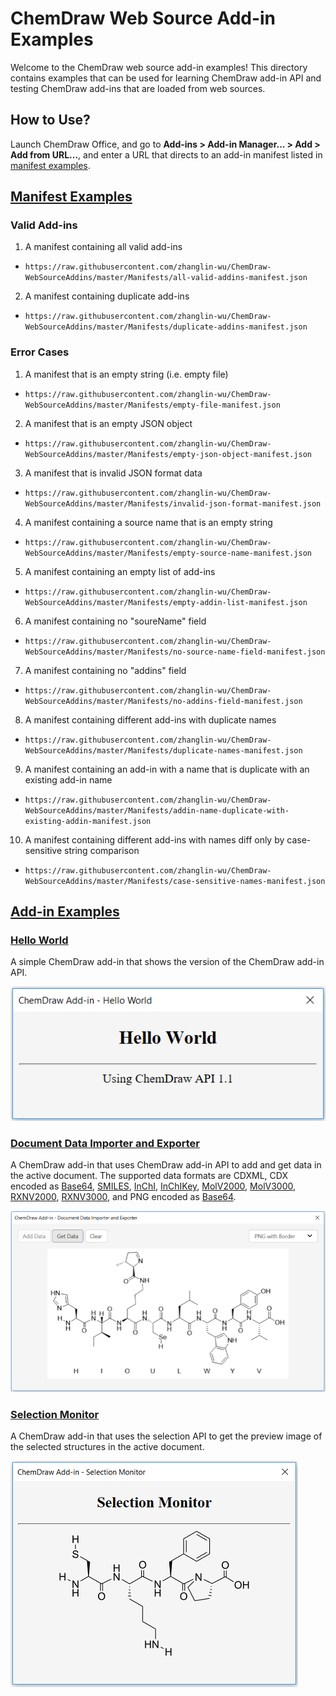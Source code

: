 # ChemDraw Web Source Add-in Examples

Welcome to the ChemDraw web source add-in examples! This directory contains examples that can be used for learning ChemDraw add-in API and testing ChemDraw add-ins that are loaded from web sources.

## How to Use?

Launch ChemDraw Office, and go to **Add-ins > Add-in Manager... > Add > Add from URL...**, and enter a URL that directs to an add-in manifest listed in [manifest examples](https://github.com/zhanglin-wu/ChemDraw-WebSourceAddins/tree/master/Manifests).

## [Manifest Examples](https://github.com/zhanglin-wu/ChemDraw-WebSourceAddins/tree/master/Manifests)

### Valid Add-ins
1. A manifest containing all valid add-ins
  - `https://raw.githubusercontent.com/zhanglin-wu/ChemDraw-WebSourceAddins/master/Manifests/all-valid-addins-manifest.json`
2. A manifest containing duplicate add-ins
  - `https://raw.githubusercontent.com/zhanglin-wu/ChemDraw-WebSourceAddins/master/Manifests/duplicate-addins-manifest.json`

### Error Cases

1. A manifest that is an empty string (i.e. empty file)
  - `https://raw.githubusercontent.com/zhanglin-wu/ChemDraw-WebSourceAddins/master/Manifests/empty-file-manifest.json`
2. A manifest that is an empty JSON object
  - `https://raw.githubusercontent.com/zhanglin-wu/ChemDraw-WebSourceAddins/master/Manifests/empty-json-object-manifest.json`
3. A manifest that is invalid JSON format data
  - `https://raw.githubusercontent.com/zhanglin-wu/ChemDraw-WebSourceAddins/master/Manifests/invalid-json-format-manifest.json`
4. A manifest containing a source name that is an empty string
  - `https://raw.githubusercontent.com/zhanglin-wu/ChemDraw-WebSourceAddins/master/Manifests/empty-source-name-manifest.json`
5. A manifest containing an empty list of add-ins
  - `https://raw.githubusercontent.com/zhanglin-wu/ChemDraw-WebSourceAddins/master/Manifests/empty-addin-list-manifest.json`
6. A manifest containing no "soureName" field
  - `https://raw.githubusercontent.com/zhanglin-wu/ChemDraw-WebSourceAddins/master/Manifests/no-source-name-field-manifest.json`
7. A manifest containing no "addins" field
  - `https://raw.githubusercontent.com/zhanglin-wu/ChemDraw-WebSourceAddins/master/Manifests/no-addins-field-manifest.json`
8. A manifest containing different add-ins with duplicate names
  - `https://raw.githubusercontent.com/zhanglin-wu/ChemDraw-WebSourceAddins/master/Manifests/duplicate-names-manifest.json`
9. A manifest containing an add-in with a name that is duplicate with an existing add-in name
  - `https://raw.githubusercontent.com/zhanglin-wu/ChemDraw-WebSourceAddins/master/Manifests/addin-name-duplicate-with-existing-addin-manifest.json`
10. A manifest containing different add-ins with names diff only by case-sensitive string comparison
  - `https://raw.githubusercontent.com/zhanglin-wu/ChemDraw-WebSourceAddins/master/Manifests/case-sensitive-names-manifest.json`


## [Add-in Examples](https://github.com/zhanglin-wu/ChemDraw-WebSourceAddins/tree/master/Add-ins)

### [Hello World](https://zhanglin-wu.github.io/ChemDraw-WebSourceAddins/Add-ins/Hello%20World/main.html)

A simple ChemDraw add-in that shows the version of the ChemDraw add-in API.

![Hello World](./README-Images/hello-world.png)

### [Document Data Importer and Exporter](https://zhanglin-wu.github.io/ChemDraw-WebSourceAddins/Add-ins/Document%20Data%20Importer%20and%20Exporter/main.html)

A ChemDraw add-in that uses ChemDraw add-in API to add and get data in the active document. The supported data formats are CDXML, CDX encoded as [Base64](https://en.wikipedia.org/wiki/Base64), [SMILES](http://www.daylight.com/dayhtml/doc/theory/theory.smiles.html), [InChI](https://iupac.org/who-we-are/divisions/division-details/inchi/), [InChIKey](https://iupac.org/who-we-are/divisions/division-details/inchi/), [MolV2000](http://accelrys.com/products/collaborative-science/biovia-draw/ctfile-no-fee.html), [MolV3000](http://accelrys.com/products/collaborative-science/biovia-draw/ctfile-no-fee.html), [RXNV2000](http://accelrys.com/products/collaborative-science/biovia-draw/ctfile-no-fee.html), [RXNV3000](http://accelrys.com/products/collaborative-science/biovia-draw/ctfile-no-fee.html), and PNG encoded as [Base64](https://en.wikipedia.org/wiki/Base64).

![Document Data Importer and Exporter](./README-Images/document-data-importer-and-exporter.png)

### [Selection Monitor](https://zhanglin-wu.github.io/ChemDraw-WebSourceAddins/Add-ins/Selection%20Monitor/main.html)

A ChemDraw add-in that uses the selection API to get the preview image of the selected structures in the active document.

![Selection Monitor](./README-Images/selection-monitor.png)
